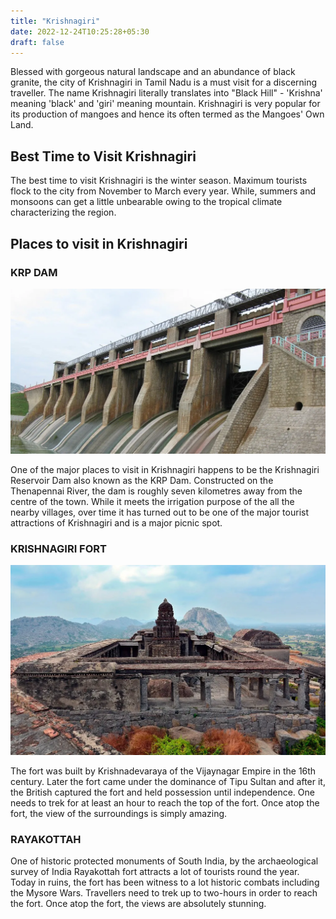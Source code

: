 ```yaml
---
title: "Krishnagiri"
date: 2022-12-24T10:25:28+05:30
draft: false
---
```


Blessed with gorgeous natural landscape and an abundance of black granite, the city of Krishnagiri in Tamil Nadu is a must visit for a discerning traveller. The name Krishnagiri literally translates into "Black Hill" - 'Krishna' meaning 'black' and 'giri' meaning mountain. Krishnagiri is very popular for its production of mangoes and hence its often termed as the Mangoes' Own Land.

## Best Time to Visit Krishnagiri

The best time to visit Krishnagiri is the winter season. Maximum tourists flock to the city from November to March every year. While, summers and monsoons can get a little unbearable owing to the tropical climate characterizing the region.

## Places to visit in Krishnagiri

### KRP DAM

![KRP Dam](/images/krishnagiri/krpdam.webp)

One of the major places to visit in Krishnagiri happens to be the Krishnagiri Reservoir Dam also known as the KRP Dam. Constructed on the Thenapennai River, the dam is roughly seven kilometres away from the centre of the town. While it meets the irrigation purpose of the all the nearby villages, over time it has turned out to be one of the major tourist attractions of Krishnagiri and is a major picnic spot.

### KRISHNAGIRI FORT

![Krishangiri fort](/images/krishnagiri/krishnagiri_fort.webp)

The fort was built by Krishnadevaraya of the Vijaynagar Empire in the 16th century. Later the fort came under the dominance of Tipu Sultan and after it, the British captured the fort and held possession until independence. One needs to trek for at least an hour to reach the top of the fort. Once atop the fort, the view of the surroundings is simply amazing.

### RAYAKOTTAH

One of historic protected monuments of South India, by the archaeological survey of India Rayakottah fort attracts a lot of tourists round the year. Today in ruins, the fort has been witness to a lot historic combats including the Mysore Wars. Travellers need to trek up to two-hours in order to reach the fort. Once atop the fort, the views are absolutely stunning.
